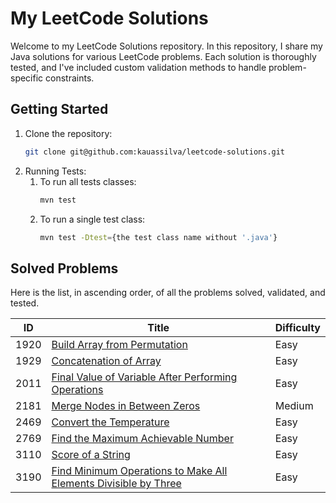 # My LeetCode Solutions

Welcome to my LeetCode Solutions repository. In this repository, I share my Java solutions for various LeetCode problems. Each solution is thoroughly tested, and I've included custom validation methods to handle problem-specific constraints.



## Getting Started

1. Clone the repository:
    ````bash
    git clone git@github.com:kauassilva/leetcode-solutions.git
    ````
2. Running Tests:
   1. To run all tests classes:
      ````bash
      mvn test
      ````
   2. To run a single test class:
      ````bash
      mvn test -Dtest={the test class name without '.java'}
      ````


## Solved Problems

Here is the list, in ascending order, of all the problems solved, validated, and tested.

| ID   | Title                                                                                                           | Difficulty |
|------|-----------------------------------------------------------------------------------------------------------------|------------|
| 1920 | [Build Array from Permutation](src/main/resources/solutions/solution1920.md)                                    | Easy       |
| 1929 | [Concatenation of Array](src/main/resources/solutions/solution1929.md)                                          | Easy       |
| 2011 | [Final Value of Variable After Performing Operations](src/main/resources/solutions/solution2011.md)             | Easy       |
| 2181 | [Merge Nodes in Between Zeros](src/main/resources/solutions/solution2181.md)                                    | Medium     |
| 2469 | [Convert the Temperature](src/main/resources/solutions/solution2469.md)                                         | Easy       |
| 2769 | [Find the Maximum Achievable Number](src/main/resources/solutions/solution2769.md)                              | Easy       |
| 3110 | [Score of a String](src/main/resources/solutions/solution3110.md)                                               | Easy       |
| 3190 | [Find Minimum Operations to Make All Elements Divisible by Three](src/main/resources/solutions/solution3190.md) | Easy       |
